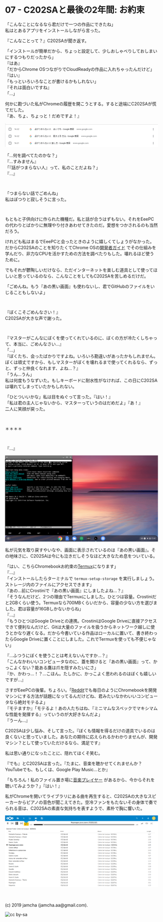 

# 07 - C202SAと最後の2年間: お約束

「こんなことになるなら君だけで一つの作品にできたね」  
私はとあるアプリをインストールしながら言った。

『こんなことって？』C202SAが聞き返す。

「インストールが簡単だから、ちょっと設定して、少しおしゃべりしておしまいにするつもりだったから」  
『はあ』  
「だからChrome OSつながりでCloudReadyの作品に入れちゃったんだけど」  
『はい』  
「もっといろいろなことが書けるかもしれない」  
『それは面白いですね』  
「…」  

何かに勘づいた私がChromeの履歴を開こうとする。すると途端にC202SAが慌てだした。  
『あ、ちょ、ちょっと！だめですよ！』  

![you are boring](./img/talk.png)

「…何を調べてたのかな？」  
『…すみません』  
「『話がつまらない人』って、私のことだよね？」  
『…』  

<br>

「つまらない話でごめんね」  
私はぽつりと寂しそうに言った。

<br>

もともと子供向けに作られた機種だ。私と話が合うはずもない。それをEeePCの代わりとばかりに無理やり付きあわせてきたのだ。愛想をつかされるのも当然だろう。  

けれども私はまるでEeePCと会ったときのように嬉しくてしょうがなかった。だからC202SAのことを知りたくてChrome OSの[開発者ガイド](https://chromium.googlesource.com/chromiumos/docs/+/master/developer_guide.md) でその仕組みを学んだり、非力なCPUを活かすための方法を調べたりもした。壊れるほど使うために。

でもそれが鬱陶しいだけなら、ただインターネットを楽しむ道具として使ってほしいと思っているのなら、こんなことをしてもC202SAを苦しめるだけだ。

「ごめんね。もう『あの黒い画面』も使わないし、君でGitHubのファイルをいじることもしないよ」

<br>

『ぼくこそごめんなさい！』  
C202SAが大きな声で謝った。

<br>

『マスターがこんなにぼくを使ってくれているのに、ぼくの方が冷たくしちゃって、本当に、ごめんなさい…』  
「…」  
『ぼくたち、会ったばかりですよね。いろいろ勘違いがあったかもしれません。ぼくは頑丈ですから、もしマスターがぼくを壊れるまで使ってくれるなら、ずっと、ずっと仲良くなれます、よね…？』  
「うん…うん」  
私は何度もうなずいた。もしキーボードに耐水性がなければ、この日にC202SAは壊れてしまっていたかもしれない。

「ひとついいかな」私は目をぬぐって言った。『はい！』  
「私は君の主人じゃないから、マスターっていうのはだめだよ」『あ！』  
二人に笑顔が戻った。

<br>

＊＊＊＊

<br>

『…』

![termux](./img/termux.png)

私が元気を取り戻すやいなや、画面に表示されているのは『あの黒い画面』。その地味さに、C202SAは今にも泣きだしそうなほど大きなため息をついている。

「はい、こちらChromebookお約束の[Termux](https://termux.com/)になります」  
『…』  
「インストールしたらターミナルで `termux-setup-storage` を実行しましょう。ストレージ内のファイルにアクセスできます」  
『あの…前にCrostiniで『あの黒い画面』にしましたよね…？』  
「そうなんだけど、2つの理由でTermuxにしました。ひとつは容量。Crostiniだと2GBくらい使う。Termuxなら700MBくらいだから、容量の少ない方を選びました。君は容量が16GBしかないからね」  
『…』  
「もうひとつはGoogle Driveとの連携。CrostiniはGoogle Driveに直接アクセスできて便利なんだけど、Gitは大量のファイルを扱うからネットワーク越しに使うとかなり遅くなる。だから今書いている作品はローカルに置いて、書き終わったらGoogle Driveに置くことにしました。これでTermuxを使っても不便じゃない」  

『…ふつうにぼくを使うことは考えないんですか…？』  
「こんなかわいいコンピュータなのに、蓋を開けると『あの黒い画面』って、かっこよくない？能ある鷹は爪を隠すみたいにさ」  
『か、かわっ…！？…こほん。たしかに、かっこよく思われるのはぼくも嬉しいですが…』

さすがEeePCの後輩。ちょろい。「[Reddit](https://www.reddit.com/r/chromeos/)でも毎日のようにChromebookを開発マシンにする方法が話題になってるんだけどね、君みたいなかわいいコンピュータなら絶対モテるよ」  
『モテますか』「モテるよ！あの人たちはね、『ミニマムなスペックでマキシマムな性能を発揮する』っていうのが大好きなんだよ」  
『うーん…』  

C202SAは少し悩み、そして言った。『ぼくも情報を得るだけの道具でいるのは良くないと思っていました。あなたの期待に応えられるかわかりませんが、開発マシン？として使っていただけるなら、満足です』  

私は思い通りになったことに、隠れてほくそ笑む。

『でも』とC202SAは言った。『たまに、音楽を聴かせてくれませんか？YouTubeでも、もしくは、Google Play Music…とか』

「もちろん！私のファイル置き場に[音楽プレイヤー](https://apps.nextcloud.com/apps/audioplayer) があるから、今からそれを聴いてみようか？」『はい！』

私がChromeを開いてライブラリにある曲を再生すると、C202SAの大きなスピーカーからピアノの音色が聞こえてきた。空冷ファンをもたないその身体で奏でられる音は、C202SAの素直な気持ちを表すようで、素朴で胸に響いた。

![audio player](./img/audioplayer.png)

<br>
<br>
(c) 2019 jamcha (jamcha.aa@gmail.com).

![cc by-sa](https://i.creativecommons.org/l/by-sa/4.0/88x31.png)

